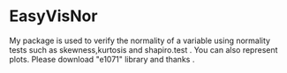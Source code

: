 # EasyVisNor
My package is used to verify the normality of a variable using normality tests such as skewness,kurtosis and shapiro.test . You can also represent plots. Please download "e1071" library and thanks .

